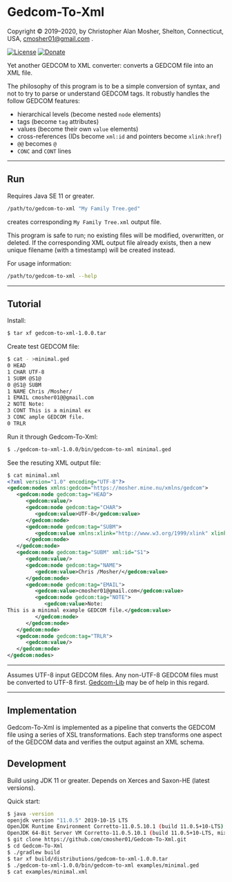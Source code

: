 # Gedcom-To-Xml

Copyright © 2019–2020, by Christopher Alan Mosher, Shelton, Connecticut, USA, cmosher01@gmail.com .

[![License](https://img.shields.io/github/license/cmosher01/Gedcom-To-Xml.svg)](https://www.gnu.org/licenses/gpl.html)
[![Donate](https://img.shields.io/badge/Donate-PayPal-green.svg)](https://www.paypal.com/cgi-bin/webscr?cmd=_s-xclick&hosted_button_id=CVSSQ2BWDCKQ2)

Yet another GEDCOM to XML converter: converts a GEDCOM file into an XML file.

The philosophy of this program is to be a simple conversion of syntax, and not to try
to parse or understand GEDCOM tags. It robustly handles the follow GEDCOM features:

* hierarchical levels (become nested `node` elements)
* tags (become `tag` attributes)
* values (become their own `value` elements)
* cross-references (IDs become `xml:id` and pointers become `xlink:href`)
* `@@` becomes `@`
* `CONC` and `CONT` lines

---
## Run

Requires Java SE 11 or greater.

```sh
/path/to/gedcom-to-xml "My Family Tree.ged"
```

creates corresponding `My Family Tree.xml` output file.

This program is safe to run; no existing files will be modified, overwritten, or deleted.
If the corresponding XML output file already exists,
then a new unique filename (with a timestamp) will be created instead.

For usage information:
```sh
/path/to/gedcom-to-xml --help
```

---
## Tutorial

Install:
```sh
$ tar xf gedcom-to-xml-1.0.0.tar
```

Create test GEDCOM file:
```sh
$ cat - >minimal.ged
0 HEAD
1 CHAR UTF-8
1 SUBM @S1@
0 @S1@ SUBM
1 NAME Chris /Mosher/
1 EMAIL cmosher01@@gmail.com
2 NOTE Note:
3 CONT This is a minimal ex
3 CONC ample GEDCOM file.
0 TRLR
```

Run it through Gedcom-To-Xml:
```sh
$ ./gedcom-to-xml-1.0.0/bin/gedcom-to-xml minimal.ged
```

See the resuting XML output file:
```xml
$ cat minimal.xml
<?xml version="1.0" encoding="UTF-8"?>
<gedcom:nodes xmlns:gedcom="https://mosher.mine.nu/xmlns/gedcom">
   <gedcom:node gedcom:tag="HEAD">
      <gedcom:value/>
      <gedcom:node gedcom:tag="CHAR">
         <gedcom:value>UTF-8</gedcom:value>
      </gedcom:node>
      <gedcom:node gedcom:tag="SUBM">
         <gedcom:value xmlns:xlink="http://www.w3.org/1999/xlink" xlink:href="#S1"/>
      </gedcom:node>
   </gedcom:node>
   <gedcom:node gedcom:tag="SUBM" xml:id="S1">
      <gedcom:value/>
      <gedcom:node gedcom:tag="NAME">
         <gedcom:value>Chris /Mosher/</gedcom:value>
      </gedcom:node>
      <gedcom:node gedcom:tag="EMAIL">
         <gedcom:value>cmosher01@gmail.com</gedcom:value>
         <gedcom:node gedcom:tag="NOTE">
            <gedcom:value>Note:
This is a minimal example GEDCOM file.</gedcom:value>
         </gedcom:node>
      </gedcom:node>
   </gedcom:node>
   <gedcom:node gedcom:tag="TRLR">
      <gedcom:value/>
   </gedcom:node>
</gedcom:nodes>
```


---

Assumes UTF-8 input GEDCOM files. Any non-UTF-8 GEDCOM files must be converted to UTF-8 first.
[Gedcom-Lib](https://github.com/cmosher01/Gedcom-Lib) may be of help in this regard.

---
## Implementation

Gedcom-To-Xml is implemented as a pipeline that converts the GEDCOM file using
a series of XSL transformations. Each step transforms one aspect of the GEDCOM
data and verifies the output against an XML schema.

## Development

Build using JDK 11 or greater.
Depends on Xerces and Saxon-HE (latest versions).

Quick start:

```sh
$ java -version
openjdk version "11.0.5" 2019-10-15 LTS
OpenJDK Runtime Environment Corretto-11.0.5.10.1 (build 11.0.5+10-LTS)
OpenJDK 64-Bit Server VM Corretto-11.0.5.10.1 (build 11.0.5+10-LTS, mixed mode)
$ git clone https://github.com/cmosher01/Gedcom-To-Xml.git
$ cd Gedcom-To-Xml
$ ./gradlew build
$ tar xf build/distributions/gedcom-to-xml-1.0.0.tar
$ ./gedcom-to-xml-1.0.0/bin/gedcom-to-xml examples/minimal.ged
$ cat examples/minimal.xml
```
